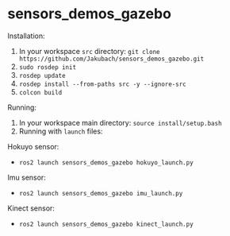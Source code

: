 # sensors_demos_gazebo

Installation:

1. In your workspace `src` directory: `git clone https://github.com/Jakubach/sensors_demos_gazebo.git`
2. `sudo rosdep init` 
3. `rosdep update`
4. `rosdep install --from-paths src -y --ignore-src`
5. `colcon build`

Running:
1. In your workspace main directory: `source install/setup.bash`
2. Running with `launch` files:

Hokuyo sensor:

*  `ros2 launch sensors_demos_gazebo hokuyo_launch.py`

Imu sensor:

* `ros2 launch sensors_demos_gazebo imu_launch.py`

Kinect sensor:

* `ros2 launch sensors_demos_gazebo kinect_launch.py`
